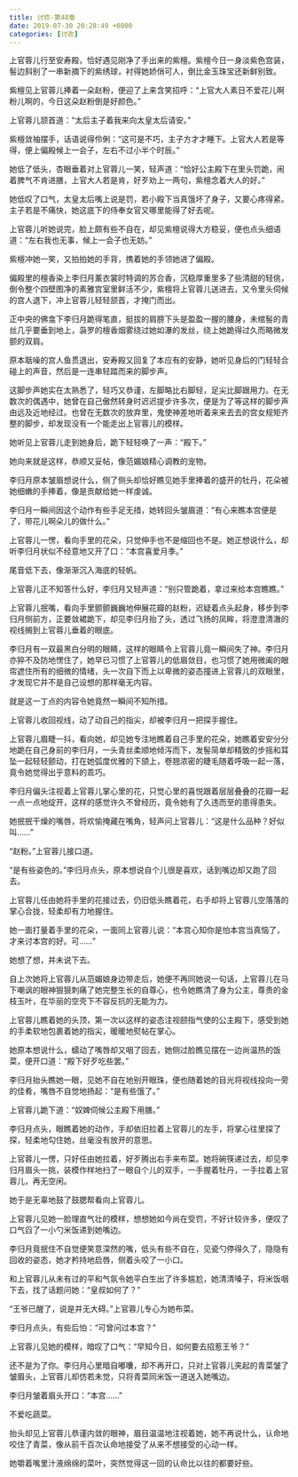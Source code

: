 ```yaml
---
title: 讨欢-第48章
date: 2019-07-30 20:28:49 +0800
categories: [讨欢]
---
```


上官蓉儿行至安寿殿，恰好遇见刚净了手出来的紫檀。紫檀今日一身淡紫色宫装，髻边斜别了一串新摘下的紫绣球，衬得她娇俏可人，倒比金玉珠宝还新鲜别致。

紫檀见上官蓉儿捧着一朵赵粉，便迎了上来含笑招呼：“上官大人素日不爱花儿啊粉儿啊的，今日这朵赵粉倒是好颜色。”

上官蓉儿颔首道：“太后主子着我来向太皇太后请安。”

紫檀敛袖摆手，话语说得伶俐：“这可是不巧，主子方才才睡下。上官大人若是等得，便上偏殿候上一会子，左右不过小半个时辰。”

她低了低头，杏眼垂着对上官蓉儿一笑，轻声道：“恰好公主殿下在里头罚跪，闹着脾气不肯进膳，上官大人若是肯，好歹劝上一两句，紫檀念着大人的好。”

她低叹了口气，太皇太后嘴上说是罚，若小殿下当真饿坏了身子，又要心疼得紧。主子若是不痛快，她这底下的侍奉女官又哪里能得了好去呢。

上官蓉儿听她说完，脸上颇有些不自在，却见紫檀说得大方稳妥，便也点头细语道：“左右我也无事，候上一会子也无妨。”

紫檀冲她一笑，又拍拍她的手背，携着她的手领她进了偏殿。

偏殿里的檀香染上李归月薰衣裳时特调的苏合香，沉稳厚重里多了些清甜的轻佻，倒令整个四壁图净的素雅宫室里鲜活不少，紫檀将上官蓉儿送进去，又令里头伺候的宫人退下，冲上官蓉儿轻轻颔首，才掩门而出。

正中央的佛龛下李归月跪得笔直，挺拔的肩膀下头是盈盈一握的腰身，未绾髻的青丝几乎要垂到地上，袅罗的檀香烟雾绕过她如瀑的发丝，绕上她跪得过久而略微发颤的双肩。

原本聒噪的宫人鱼贯退出，安寿殿又回复了本应有的安静，她听见身后的门轻轻合碰上的声音，然后是一连串轻踏而来的脚步声。

这脚步声她实在太熟悉了，轻巧又恭谨，左脚略比右脚轻，足尖比脚跟用力。在无数次的偶遇中，她曾在自己傲然转身时迟迟提步许多次，便是为了等这样的脚步声由远及近地经过。也曾在无数次的放弃里，鬼使神差地听着来来去去的宫女规矩齐整的脚步，却发现没有一个能走出上官蓉儿的模样。

她听见上官蓉儿走到她身后，跪下轻轻唤了一声：“殿下。”

她向来就是这样，恭顺又妥帖，像范媚娘精心调教的宠物。

李归月原本皱眉想说什么，侧了侧头却恰好瞧见她手里捧着的盛开的牡丹，花朵被她细嫩的手捧着，像是贡献给她一样虔诚。

李归月一瞬间因这个动作有些手足无措，她转回头皱眉道：“有心来瞧本宫便是了，带花儿啊朵儿的做什么。”

上官蓉儿一愣，看向手里的花朵，只觉伸手也不是缩回也不是。她正想说什么，却听李归月状似不经意地又开了口：“本宫喜爱月季。”

尾音低下去，像渐渐沉入海底的轻帆。

上官蓉儿正不知答什么好，李归月又轻声道：“别只管跪着，拿过来给本宫瞧瞧。”

上官蓉儿抿嘴，看向手里颤颤巍巍地伸展花瓣的赵粉，迟疑着点头起身，移步到李归月侧前方，正要敛裙跪下，却见李归月抬了头，透过飞扬的凤眸，将澄澄清澈的视线搁到上官蓉儿垂着的眼底。

李归月有一双最黑白分明的眼睛，这样的眼睛令上官蓉儿竟一瞬间失了神。李归月亦猝不及防地愣住了，她早已习惯了上官蓉儿的低眉敛目，也习惯了她用微阖的眼帘遮住所有的细微的情绪，头一次自下而上以卑微的姿态撞进上官蓉儿的双眼里，才发现它并不是自己设想的那样毫无内容。

就是这一丁点的内容令她竟然一瞬间不知所措。

上官蓉儿收回视线，动了动自己的指尖，却被李归月一把探手握住。

上官蓉儿眉睫一抖，看向她，却见她专注地瞧着自己手里的花朵，她瞧着安安分分地跪在自己身前的李归月，一头青丝柔顺地倾泻而下，发髻简单却精致的步摇和耳坠一起轻轻颤动，打在她弧度优雅的下颌上，卷翘浓密的睫毛随着呼吸一起一落，竟令她觉得出乎意料的乖巧。

李归月偏头注视着上官蓉儿掌心里的花，只觉心里的喜悦跟着层层叠叠的花瓣一起一点一点地绽开，这样的感觉许久不曾经历，竟令她有了久违而至的患得患失。

她抿抿干燥的嘴唇，将欢愉掩藏在嘴角，轻声问上官蓉儿：“这是什么品种？好似叫……”

“赵粉。”上官蓉儿接口道。

“是有些姿色的。”李归月点头，原本想说自个儿很是喜欢，话到嘴边却又跑了回去。

上官蓉儿任由她将手里的花接过去，仍旧低头瞧着花，右手却将上官蓉儿空落落的掌心合拢，轻柔却有力地握住。

她一面打量着手里的花朵，一面同上官蓉儿说：“本宫心知你是怕本宫当真恼了，才来讨本宫的好。可……”

她想了想，并未说下去。

自上次她将上官蓉儿从范媚娘身边带走后，她便不再同她说一句话，上官蓉儿在马下嘲讽的眼神狠狠刺痛了她完整生长的自尊心，也令她瞧清了身为公主，尊贵的金枝玉叶，在华丽的空壳下不容反抗的无能为力。

上官蓉儿瞧着她的头顶，第一次以这样的姿态注视颐指气使的公主殿下，感受到她的手柔软地包裹着她的指尖，暖暖地熨帖在掌心。

她原本想说什么，蠕动了嘴唇却又咽了回去，她侧过脸瞧见摆在一边尚温热的饭菜，便开口道：“殿下好歹吃些罢。”

李归月抬头瞧她一眼，见她不自在地别开眼珠，便也随着她的目光将视线投向一旁的佳肴，嘴唇不自觉地扬起：“是有些饿了。”

上官蓉儿跪下道：“奴婢伺候公主殿下用膳。”

李归月点头，眼瞧着她的动作，手却依旧拉着上官蓉儿的左手，将掌心往里探了探，轻柔地勾住她，丝毫没有放开的意思。

上官蓉儿一愣，只好任由她拉着，好歹腾出右手来布菜。她将碗筷递过去，却见李归月眉头一挑，装模作样地扫了一眼自个儿的双手，一手握着牡丹，一手拉着上官蓉儿，再无空闲。

她于是无辜地鼓了鼓腮帮看向上官蓉儿。

上官蓉儿见她一脸理直气壮的模样，想想她如今尚在受罚，不好计较许多，便叹了口气舀了一小勺米饭递到她嘴边。

李归月竟抿住不自觉便笑意深然的嘴，低头有些不自在，见瓷勺停得久了，隐隐有回收的姿态，她才矜持地启唇，侧着头咬了一小口。

和上官蓉儿从未有过的平和气氛令她平白生出了许多尴尬，她清清嗓子，将米饭咽下去，找了话题问她：“皇叔如何了？”

“王爷已醒了，说是并无大碍。”上官蓉儿专心为她布菜。

李归月点头，有些后怕：“可曾问过本宫？”

上官蓉儿见她的模样，暗叹了口气：“早知今日，如何要去招惹王爷？”

还不是为了你。李归月心里暗自嘟囔，却不再开口，只对上官蓉儿夹起的青菜皱了皱眉头，上官蓉儿却仿若未觉，只将青菜同米饭一道送入她嘴边。

李归月皱着眉头开口：“本宫……”

不爱吃蔬菜。

抬头却见上官蓉儿恭谨内敛的眼神，眉目温温地注视着她，她不再说什么，认命地咬住了青菜，像从前千百次认命地接受了从来不想接受的心动一样。

她嚼着嘴里汁液绵绵的菜叶，突然觉得这一回的认命比以往的都要好些。

